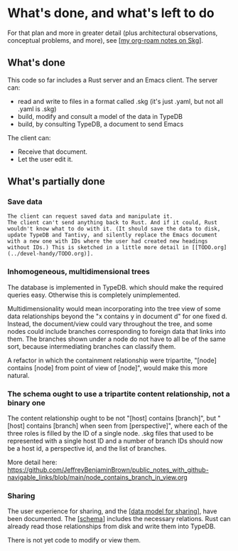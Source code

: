 # What's done, and what's left to do
For that plan and more in greater detail (plus architectural observations, conceptual problems, and more), see [[my org-roam notes on Skg](https://github.com/JeffreyBenjaminBrown/public_notes_with_github-navigable_links/blob/main/shareable_knowledge_gardens.org)].
## What's done
This code so far includes a Rust server and an Emacs client. The server can:

- read and write to files in a format called .skg (it's just .yaml, but not all .yaml is .skg)
- build, modify and consult a model of the data in TypeDB
- build, by consulting TypeDB, a document to send Emacs

The client can:

- Receive that document.
- Let the user edit it.
## What's partially done
### Save data
    The client can request saved data and manipulate it.
    The client can't send anything back to Rust. And if it could, Rust wouldn't know what to do with it. (It should save the data to disk, update TypeDB and Tantivy, and silently replace the Emacs document with a new one with IDs where the user had created new headings without IDs.) This is sketched in a little more detail in [[TODO.org](../devel-handy/TODO.org)].
### Inhomogeneous, multidimensional trees
The database is implemented in TypeDB. which should make the required queries easy. Otherwise this is completely unimplemented.

Multidimensionality would mean incorporating into the tree view of some data relationships beyond the "x contains y in document d" for one fixed d. Instead, the document/view could vary throughout the tree, and some nodes could include branches corresponding to foreign data that links into them. The branches shown under a node do not have to all be of the same sort, because intermediating branches can classify them.

A refactor in which the containment relationship were tripartite, "[node] contains [node] from point of view of [node]", would make this more natural.
### The schema ought to use a tripartite content relationship, not a binary one
The content relationship ought to be not "[host] contains [branch]", but "[host] contains [branch] when seen from [perspective]", where each of the three roles is filled by the ID of a single node. .skg files that used to be represented with a single host ID and a number of branch IDs should now be a host id, a perspective id, and the list of branches.

More detail here:
https://github.com/JeffreyBenjaminBrown/public_notes_with_github-navigable_links/blob/main/node_contains_branch_in_view.org
### Sharing
The user experience for sharing, and the [[data model for sharing](sharing-model.md)], have been documented. The [[schema](../schema.tql)] includes the necessary relations. Rust can already read those relationships from disk and write them into TypeDB.

There is not yet code to modify or view them.
